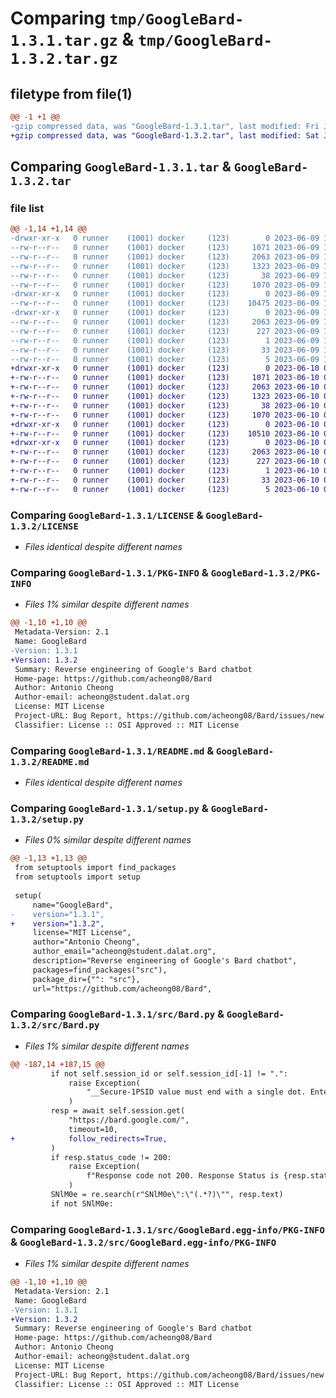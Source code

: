 # Comparing `tmp/GoogleBard-1.3.1.tar.gz` & `tmp/GoogleBard-1.3.2.tar.gz`

## filetype from file(1)

```diff
@@ -1 +1 @@
-gzip compressed data, was "GoogleBard-1.3.1.tar", last modified: Fri Jun  9 10:19:34 2023, max compression
+gzip compressed data, was "GoogleBard-1.3.2.tar", last modified: Sat Jun 10 01:54:32 2023, max compression
```

## Comparing `GoogleBard-1.3.1.tar` & `GoogleBard-1.3.2.tar`

### file list

```diff
@@ -1,14 +1,14 @@
-drwxr-xr-x   0 runner    (1001) docker     (123)        0 2023-06-09 10:19:34.444179 GoogleBard-1.3.1/
--rw-r--r--   0 runner    (1001) docker     (123)     1071 2023-06-09 10:19:14.000000 GoogleBard-1.3.1/LICENSE
--rw-r--r--   0 runner    (1001) docker     (123)     2063 2023-06-09 10:19:34.444179 GoogleBard-1.3.1/PKG-INFO
--rw-r--r--   0 runner    (1001) docker     (123)     1323 2023-06-09 10:19:14.000000 GoogleBard-1.3.1/README.md
--rw-r--r--   0 runner    (1001) docker     (123)       38 2023-06-09 10:19:34.444179 GoogleBard-1.3.1/setup.cfg
--rw-r--r--   0 runner    (1001) docker     (123)     1070 2023-06-09 10:19:14.000000 GoogleBard-1.3.1/setup.py
-drwxr-xr-x   0 runner    (1001) docker     (123)        0 2023-06-09 10:19:34.440179 GoogleBard-1.3.1/src/
--rw-r--r--   0 runner    (1001) docker     (123)    10475 2023-06-09 10:19:14.000000 GoogleBard-1.3.1/src/Bard.py
-drwxr-xr-x   0 runner    (1001) docker     (123)        0 2023-06-09 10:19:34.444179 GoogleBard-1.3.1/src/GoogleBard.egg-info/
--rw-r--r--   0 runner    (1001) docker     (123)     2063 2023-06-09 10:19:34.000000 GoogleBard-1.3.1/src/GoogleBard.egg-info/PKG-INFO
--rw-r--r--   0 runner    (1001) docker     (123)      227 2023-06-09 10:19:34.000000 GoogleBard-1.3.1/src/GoogleBard.egg-info/SOURCES.txt
--rw-r--r--   0 runner    (1001) docker     (123)        1 2023-06-09 10:19:34.000000 GoogleBard-1.3.1/src/GoogleBard.egg-info/dependency_links.txt
--rw-r--r--   0 runner    (1001) docker     (123)       33 2023-06-09 10:19:34.000000 GoogleBard-1.3.1/src/GoogleBard.egg-info/requires.txt
--rw-r--r--   0 runner    (1001) docker     (123)        5 2023-06-09 10:19:34.000000 GoogleBard-1.3.1/src/GoogleBard.egg-info/top_level.txt
+drwxr-xr-x   0 runner    (1001) docker     (123)        0 2023-06-10 01:54:32.305903 GoogleBard-1.3.2/
+-rw-r--r--   0 runner    (1001) docker     (123)     1071 2023-06-10 01:54:06.000000 GoogleBard-1.3.2/LICENSE
+-rw-r--r--   0 runner    (1001) docker     (123)     2063 2023-06-10 01:54:32.305903 GoogleBard-1.3.2/PKG-INFO
+-rw-r--r--   0 runner    (1001) docker     (123)     1323 2023-06-10 01:54:06.000000 GoogleBard-1.3.2/README.md
+-rw-r--r--   0 runner    (1001) docker     (123)       38 2023-06-10 01:54:32.305903 GoogleBard-1.3.2/setup.cfg
+-rw-r--r--   0 runner    (1001) docker     (123)     1070 2023-06-10 01:54:06.000000 GoogleBard-1.3.2/setup.py
+drwxr-xr-x   0 runner    (1001) docker     (123)        0 2023-06-10 01:54:32.301902 GoogleBard-1.3.2/src/
+-rw-r--r--   0 runner    (1001) docker     (123)    10510 2023-06-10 01:54:06.000000 GoogleBard-1.3.2/src/Bard.py
+drwxr-xr-x   0 runner    (1001) docker     (123)        0 2023-06-10 01:54:32.305903 GoogleBard-1.3.2/src/GoogleBard.egg-info/
+-rw-r--r--   0 runner    (1001) docker     (123)     2063 2023-06-10 01:54:32.000000 GoogleBard-1.3.2/src/GoogleBard.egg-info/PKG-INFO
+-rw-r--r--   0 runner    (1001) docker     (123)      227 2023-06-10 01:54:32.000000 GoogleBard-1.3.2/src/GoogleBard.egg-info/SOURCES.txt
+-rw-r--r--   0 runner    (1001) docker     (123)        1 2023-06-10 01:54:32.000000 GoogleBard-1.3.2/src/GoogleBard.egg-info/dependency_links.txt
+-rw-r--r--   0 runner    (1001) docker     (123)       33 2023-06-10 01:54:32.000000 GoogleBard-1.3.2/src/GoogleBard.egg-info/requires.txt
+-rw-r--r--   0 runner    (1001) docker     (123)        5 2023-06-10 01:54:32.000000 GoogleBard-1.3.2/src/GoogleBard.egg-info/top_level.txt
```

### Comparing `GoogleBard-1.3.1/LICENSE` & `GoogleBard-1.3.2/LICENSE`

 * *Files identical despite different names*

### Comparing `GoogleBard-1.3.1/PKG-INFO` & `GoogleBard-1.3.2/PKG-INFO`

 * *Files 1% similar despite different names*

```diff
@@ -1,10 +1,10 @@
 Metadata-Version: 2.1
 Name: GoogleBard
-Version: 1.3.1
+Version: 1.3.2
 Summary: Reverse engineering of Google's Bard chatbot
 Home-page: https://github.com/acheong08/Bard
 Author: Antonio Cheong
 Author-email: acheong@student.dalat.org
 License: MIT License
 Project-URL: Bug Report, https://github.com/acheong08/Bard/issues/new
 Classifier: License :: OSI Approved :: MIT License
```

### Comparing `GoogleBard-1.3.1/README.md` & `GoogleBard-1.3.2/README.md`

 * *Files identical despite different names*

### Comparing `GoogleBard-1.3.1/setup.py` & `GoogleBard-1.3.2/setup.py`

 * *Files 0% similar despite different names*

```diff
@@ -1,13 +1,13 @@
 from setuptools import find_packages
 from setuptools import setup
 
 setup(
     name="GoogleBard",
-    version="1.3.1",
+    version="1.3.2",
     license="MIT License",
     author="Antonio Cheong",
     author_email="acheong@student.dalat.org",
     description="Reverse engineering of Google's Bard chatbot",
     packages=find_packages("src"),
     package_dir={"": "src"},
     url="https://github.com/acheong08/Bard",
```

### Comparing `GoogleBard-1.3.1/src/Bard.py` & `GoogleBard-1.3.2/src/Bard.py`

 * *Files 1% similar despite different names*

```diff
@@ -187,14 +187,15 @@
         if not self.session_id or self.session_id[-1] != ".":
             raise Exception(
                 "__Secure-1PSID value must end with a single dot. Enter correct __Secure-1PSID value.",
             )
         resp = await self.session.get(
             "https://bard.google.com/",
             timeout=10,
+            follow_redirects=True,
         )
         if resp.status_code != 200:
             raise Exception(
                 f"Response code not 200. Response Status is {resp.status_code}",
             )
         SNlM0e = re.search(r"SNlM0e\":\"(.*?)\"", resp.text)
         if not SNlM0e:
```

### Comparing `GoogleBard-1.3.1/src/GoogleBard.egg-info/PKG-INFO` & `GoogleBard-1.3.2/src/GoogleBard.egg-info/PKG-INFO`

 * *Files 1% similar despite different names*

```diff
@@ -1,10 +1,10 @@
 Metadata-Version: 2.1
 Name: GoogleBard
-Version: 1.3.1
+Version: 1.3.2
 Summary: Reverse engineering of Google's Bard chatbot
 Home-page: https://github.com/acheong08/Bard
 Author: Antonio Cheong
 Author-email: acheong@student.dalat.org
 License: MIT License
 Project-URL: Bug Report, https://github.com/acheong08/Bard/issues/new
 Classifier: License :: OSI Approved :: MIT License
```

